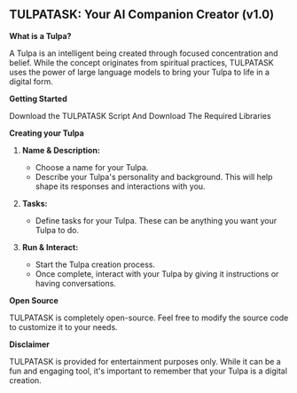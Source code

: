 ## TULPATASK: Your AI Companion Creator (v1.0)

**What is a Tulpa?**

A Tulpa is an intelligent being created through focused concentration and belief. While the concept originates from spiritual practices, TULPATASK uses the power of large language models to bring your Tulpa to life in a digital form.

**Getting Started**

Download the TULPATASK Script And Download The Required Libraries

**Creating your Tulpa**

1. **Name & Description:**
    - Choose a name for your Tulpa.
    - Describe your Tulpa's personality and background. This will help shape its responses and interactions with you.

2. **Tasks:**
    - Define tasks for your Tulpa. These can be anything you want your Tulpa to do.

3. **Run & Interact:**
    - Start the Tulpa creation process.
    - Once complete, interact with your Tulpa by giving it instructions or having conversations.

**Open Source**

TULPATASK is completely open-source. Feel free to modify the source code to customize it to your needs.

**Disclaimer**

TULPATASK is provided for entertainment purposes only. While it can be a fun and engaging tool, it's important to remember that your Tulpa is a digital creation.
